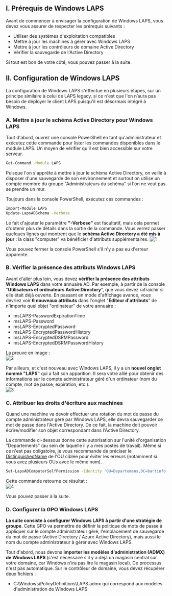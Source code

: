 ## I. Prérequis de Windows LAPS
Avant de commencer à envisager la configuration de Windows LAPS, vous devez vous assurer de respecter les prérequis suivants :

- Utiliser des systèmes d'exploitation compatibles
- Mettre à jour les machines à gérer avec Windows LAPS
- Mettre à jour les contrôleurs de domaine Active Directory
- Vérifier la sauvegarde de l'Active Directory

Si tout est bon de votre côté, vous pouvez passer à la suite.

## II. Configuration de Windows LAPS
La configuration de Windows LAPS s'effectue en plusieurs étapes, sur un principe similaire à celui de LAPS legacy, si ce n'est que l'on n’aura pas besoin de déployer le client LAPS puisqu'il est désormais intégré à Windows.

### A. Mettre à jour le schéma Active Directory pour Windows LAPS
Tout d'abord, ouvrez une console PowerShell en tant qu'administrateur et exécutez cette commande pour lister les commandes disponibles dans le module LAPS. Un moyen de vérifier qu'il est bien accessible sur votre serveur.

```sh
Get-Command -Module LAPS
```

Puisque l'on s'apprête à mettre à jour le schéma Active Directory, on veille à disposer d'une sauvegarde de son environnement et surtout on utilise un compte membre du groupe "Administrateurs du schéma" si l'on ne veut pas se prendre un mur.

Toujours dans la console PowerShell, exécutez ces commandes :

```sh
Import-Module LAPS
Update-LapsADSchema -Verbose
```

Le fait d'ajouter le paramètre **"-Verbose"** est facultatif, mais cela permet d'obtenir plus de détails dans la sortie de la commande. Vous verrez passer quelques lignes qui montrent que le **schéma Active Directory a été mis à jour** : la class "computer" va bénéficier d'attributs supplémentaires.
![1](https://github.com/user-attachments/assets/12eedc23-8927-4d04-b3bc-7987e85fa4e5)

Vous pouvez fermer la console PowerShell s'il n'y a pas eu d'erreur apparente.

### B. Vérifier la présence des attributs Windows LAPS
Avant d'aller plus loin, vous devez **vérifier la présence des attributs Windows LAPS** dans votre annuaire AD. Par exemple, à partir de la console "**Utilisateurs et ordinateurs Active Directory**", que vous devez rafraîchir si elle était déjà ouverte. En passant en mode d'affichage avancé, vous devriez voir **6 nouveaux attributs** dans l'onglet "**Editeur d'attributs**" de n'importe quel objet "ordinateur" de votre annuaire :

- msLAPS-PasswordExpirationTime
- msLAPS-Password
- msLAPS-EncryptedPassword
- msLAPS-EncryptedPasswordHistory
- msLAPS-EncryptedDSRMPassword
- msLAPS-EncryptedDSRMPasswordHistory

La preuve en image :  
![2](https://github.com/user-attachments/assets/05ef2b97-a81b-4598-921f-417504da7a3c)

Par ailleurs, et c'est nouveau avec Windows LAPS, il y a un **nouvel onglet nommé "LAPS"** qui a fait son apparition. Il sera votre allié pour obtenir des informations sur le compte administrateur géré d'un ordinateur (nom du compte, mot de passe, expiration, etc.).  
![3](https://github.com/user-attachments/assets/5537cd4c-6cca-447b-8e36-193fe68c166d)

### C. Attribuer les droits d'écriture aux machines
Quand une machine va devoir effectuer une rotation du mot de passe du compte administrateur géré par Windows LAPS, elle devra sauvegarder ce mot de passe dans l'Active Directory. De ce fait, la machine doit pouvoir écrire/modifier son objet correspondant dans l'Active Directory.

La commande ci-dessous donne cette autorisation sur l'unité d'organisation "Departements" (au sein de laquelle il y a mes postes de travail). Même si ce n'est pas obligatoire, je vous recommande de préciser le [DistinguishedName](https://www.it-connect.fr/active-directory-comment-recuperer-le-distinguishedname-dun-objet/) de l'OU ciblée pour éviter les erreurs (notamment si vous avez plusieurs OUs avec le même nom).  

```sh
Set-LapsADComputerSelfPermission -Identity "OU=Departemens,DC=bartinfo,DC=com"
```

Cette commande retourne ce résultat :  
![4](https://github.com/user-attachments/assets/d1d7cafa-70f0-4770-b4f9-a54820511642)

Vous pouvez passer à la suite.

### D. Configurer la GPO Windows LAPS
**La suite consiste à configurer Windows LAPS à partir d'une stratégie de groupe**. Cette GPO va permettre de définir la politique de mots de passe à appliquer sur le compte administrateur géré, l'emplacement de sauvegarde du mot de passe (Active Directory / Azure Active Directory), mais aussi le nom du compte administrateur à gérer avec Windows LAPS.

Tout d'abord, nous devons **importer les modèles d'administration (ADMX) de Windows LAPS** (c'est nécessaire s'il y a déjà un magasin central sur votre domaine, car Windows n'ira pas lire le magasin local). Ce processus n'est pas automatique. Sur le contrôleur de domaine, vous devez récupérer deux fichiers :

- C:\Windows\PolicyDefinitions\LAPS.admx qui correspond aux modèles d'administration de Windows LAPS



